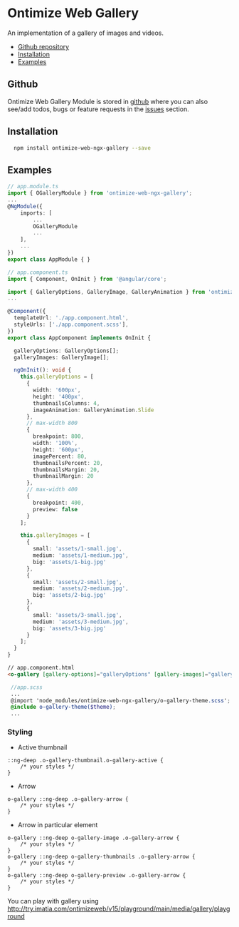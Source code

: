 # Ontimize Web Gallery

An implementation of a gallery of images and videos.

* [Github repository](#github)
* [Installation](#installation)
* [Examples](#examples)

## Github
Ontimize Web Gallery Module is stored in [github](https://github.com/OntimizeWeb/ontimize-web-ngx-gallery) where you can also see/add todos, bugs or feature requests in the [issues](https://github.com/OntimizeWeb/ontimize-web-ngx-gallery/issues) section.

## Installation

```bash
  npm install ontimize-web-ngx-gallery --save
```

## Examples
````ts
// app.module.ts
import { OGalleryModule } from 'ontimize-web-ngx-gallery';
...
@NgModule({
    imports: [
        ...
        OGalleryModule
        ...
    ],
    ...
})
export class AppModule { }
````

````ts
// app.component.ts
import { Component, OnInit } from '@angular/core';

import { GalleryOptions, GalleryImage, GalleryAnimation } from 'ontimize-web-ngx-gallery';
...

@Component({
  templateUrl: './app.component.html',
  styleUrls: ['./app.component.scss'],
})
export class AppComponent implements OnInit {

  galleryOptions: GalleryOptions[];
  galleryImages: GalleryImage[];

  ngOnInit(): void {
    this.galleryOptions = [
      {
        width: '600px',
        height: '400px',
        thumbnailsColumns: 4,
        imageAnimation: GalleryAnimation.Slide
      },
      // max-width 800
      {
        breakpoint: 800,
        width: '100%',
        height: '600px',
        imagePercent: 80,
        thumbnailsPercent: 20,
        thumbnailsMargin: 20,
        thumbnailMargin: 20
      },
      // max-width 400
      {
        breakpoint: 400,
        preview: false
      }
    ];

    this.galleryImages = [
      {
        small: 'assets/1-small.jpg',
        medium: 'assets/1-medium.jpg',
        big: 'assets/1-big.jpg'
      },
      {
        small: 'assets/2-small.jpg',
        medium: 'assets/2-medium.jpg',
        big: 'assets/2-big.jpg'
      },
      {
        small: 'assets/3-small.jpg',
        medium: 'assets/3-medium.jpg',
        big: 'assets/3-big.jpg'
      }
    ];
  }
}
````

````html
// app.component.html
<o-gallery [gallery-options]="galleryOptions" [gallery-images]="galleryImages"></o-gallery>
````

 ```scss
  //app.scss
  ...
  @import 'node_modules/ontimize-web-ngx-gallery/o-gallery-theme.scss';
  @include o-gallery-theme($theme);
  ...
 ```

### Styling
- Active thumbnail
```
::ng-deep .o-gallery-thumbnail.o-gallery-active {
    /* your styles */
}
```

- Arrow
```
o-gallery ::ng-deep .o-gallery-arrow {
    /* your styles */
}
```

- Arrow in particular element
```
o-gallery ::ng-deep o-gallery-image .o-gallery-arrow {
    /* your styles */
}
o-gallery ::ng-deep o-gallery-thumbnails .o-gallery-arrow {
    /* your styles */
}
o-gallery ::ng-deep o-gallery-preview .o-gallery-arrow {
    /* your styles */
}
```

You can play with gallery using http://try.imatia.com/ontimizeweb/v15/playground/main/media/gallery/playground